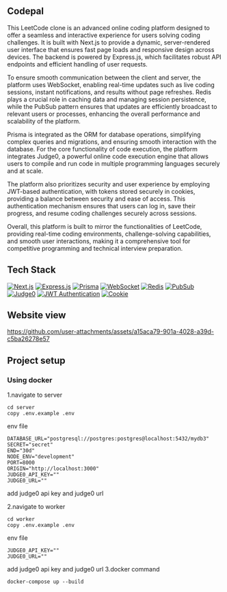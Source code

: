 ## Codepal
This LeetCode clone is an advanced online coding platform designed to offer a seamless and interactive experience for users solving coding challenges. It is built with Next.js to provide a dynamic, server-rendered user interface that ensures fast page loads and responsive design across devices. The backend is powered by Express.js, which facilitates robust API endpoints and efficient handling of user requests.

To ensure smooth communication between the client and server, the platform uses WebSocket, enabling real-time updates such as live coding sessions, instant notifications, and results without page refreshes. Redis plays a crucial role in caching data and managing session persistence, while the PubSub pattern ensures that updates are efficiently broadcast to relevant users or processes, enhancing the overall performance and scalability of the platform.

Prisma is integrated as the ORM for database operations, simplifying complex queries and migrations, and ensuring smooth interaction with the database. For the core functionality of code execution, the platform integrates Judge0, a powerful online code execution engine that allows users to compile and run code in multiple programming languages securely and at scale.

The platform also prioritizes security and user experience by employing JWT-based authentication, with tokens stored securely in cookies, providing a balance between security and ease of access. This authentication mechanism ensures that users can log in, save their progress, and resume coding challenges securely across sessions.

Overall, this platform is built to mirror the functionalities of LeetCode, providing real-time coding environments, challenge-solving capabilities, and smooth user interactions, making it a comprehensive tool for competitive programming and technical interview preparation.

## Tech Stack

[![Next.js](https://img.shields.io/badge/Next.js-000000?style=for-the-badge&logo=nextdotjs&logoColor=white)](https://nextjs.org/)
[![Express.js](https://img.shields.io/badge/Express.js-000000?style=for-the-badge&logo=express&logoColor=white)](https://expressjs.com/)
[![Prisma](https://img.shields.io/badge/Prisma-2D3748?style=for-the-badge&logo=prisma&logoColor=white)](https://www.prisma.io/)
[![WebSocket](https://img.shields.io/badge/WebSocket-010101?style=for-the-badge&logo=websocket&logoColor=white)](https://developer.mozilla.org/en-US/docs/Web/API/WebSockets_API)
[![Redis](https://img.shields.io/badge/Redis-DC382D?style=for-the-badge&logo=redis&logoColor=white)](https://redis.io/)
[![PubSub](https://img.shields.io/badge/PubSub-4285F4?style=for-the-badge&logo=google-cloud&logoColor=white)](https://cloud.google.com/pubsub)
[![Judge0](https://img.shields.io/badge/Judge0-FF6F00?style=for-the-badge&logo=judge0&logoColor=white)](https://judge0.com/)
[![JWT Authentication](https://img.shields.io/badge/JWT-000000?style=for-the-badge&logo=jsonwebtokens&logoColor=white)](https://jwt.io/)
[![Cookie](https://img.shields.io/badge/Cookies-FFCA28?style=for-the-badge&logo=cookiecutter&logoColor=black)](https://developer.mozilla.org/en-US/docs/Web/HTTP/Cookies)

## Website view


https://github.com/user-attachments/assets/a15aca79-901a-4028-a39d-c5ba26278e57

## Project setup
### Using docker
1.navigate to server
```
cd server
copy .env.example .env
```
env file

```
DATABASE_URL="postgresql://postgres:postgres@localhost:5432/mydb3"
SECRET="secret"
END="30d"
NODE_ENV="development"
PORT=8000
ORIGIN="http://localhost:3000"
JUDGE0_API_KEY=""
JUDGE0_URL=""
```
add judge0 api key and judge0 url

2.navigate to worker
```
cd worker
copy .env.example .env
```
env file
```
JUDGE0_API_KEY=""
JUDGE0_URL=""
```
add judge0 api key and judge0 url
3.docker command
```
docker-compose up --build
```


